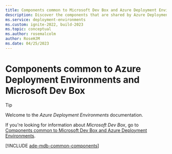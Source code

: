 ```yaml
---
title: Components common to Microsoft Dev Box and Azure Deployment Environments
description: Discover the components that are shared by Azure Deployment Environments and Microsoft Dev Box.
ms.service: deployment-environments
ms.custom: ignite-2022, build-2023
ms.topic: conceptual
ms.author: rosemalcolm
author: RoseHJM
ms.date: 04/25/2023
---
```

# Components common to Azure Deployment Environments and Microsoft Dev Box

> [!TIP]
> Welcome to the *Azure Deployment Environments* documentation.
>
> If you're looking for information about *Microsoft Dev Box*, go to [Components common to Microsoft Dev Box and Azure Deployment Environments](../dev-box/concept-common-components.md).

[!INCLUDE [ade-mdb-common-components](../../includes/ade-mdb-common-components/ade-mdb-common-components.md)]
